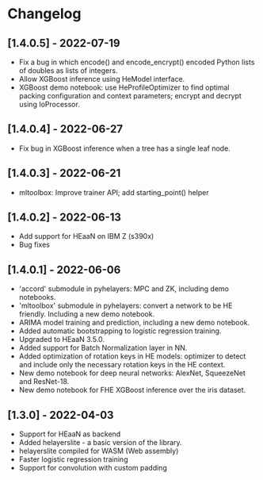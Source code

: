 # Changelog

## [1.4.0.5] - 2022-07-19

* Fix a bug in which encode() and encode_encrypt() encoded Python lists of doubles as lists of integers.
* Allow XGBoost inference using HeModel interface.
* XGBoost demo notebook: use HeProfileOptimizer to find optimal packing configuration and context parameters; encrypt and decrypt using IoProcessor.

## [1.4.0.4] - 2022-06-27

* Fix bug in XGBoost inference when a tree has a single leaf node.

## [1.4.0.3] - 2022-06-21

* mltoolbox: Improve trainer API; add starting_point() helper

## [1.4.0.2] - 2022-06-13

* Add support for HEaaN on IBM Z (s390x)
* Bug fixes

## [1.4.0.1] - 2022-06-06

* 'accord' submodule in pyhelayers: MPC and ZK, including demo notebooks.
* 'mltoolbox' submodule in pyhelayers: convert a network to be HE friendly. Including a new demo notebook.
* ARIMA model training and prediction, including a new demo notebook.
* Added automatic bootstrapping to logistic regression training.
* Upgraded to HEaaN 3.5.0.
* Added support for Batch Normalization layer in NN.
* Added optimization of rotation keys in HE models: optimizer to detect and include only the necessary rotation keys in the HE context.
* New demo notebook for deep neural networks: AlexNet, SqueezeNet and ResNet-18.
* New demo notebook for FHE XGBoost inference over the iris dataset.

## [1.3.0] - 2022-04-03

* Support for HEaaN as backend
* Added helayerslite - a basic version of the library.
* helayerslite compiled for WASM (Web assembly)
* Faster logistic regression training
* Support for convolution with custom padding

